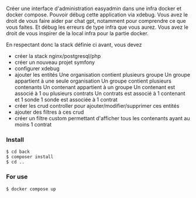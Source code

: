 Créer une interface d'administration easyadmin dans une infra docker et docker compose.
Pouvoir débug cette application via xdebug.
Vous avez le droit de vous faire aider par chat gpt, notamment pour comprendre ce que vous faites. Et débug les erreurs de type infra que vous aurez.
Vous avez le droit de vous inspirer de la local infra pour la partie docker.

En respectant donc la stack définie ci avant, vous devez
- créer la stack nginx/postgresql/php
- créer un nouveau projet symfony
- configurer xdebug
- ajouter les entités
  Une organisation contient plusieurs groupe
  Un groupe appartient à une seule organisation
  Un groupe contient plusieurs contenants
  Un contenant appartient à un groupe
  Un contenant est associé à 1 ou plusieurs contrats
  Un contrats est associé à 1 contenant et 1 sonde
  1 sonde est associée à 1 contrat
- créer les crud controller pour ajouter/modifier/supprimer ces entités
- ajouter des filtres à ces crud
- créer un filtre custom permettant d'afficher tous les contenants ayant au moins 1 contrat

### Install ###
```angular2html
$ cd back
$ composer install
$ cd ..
```

### For use 
```angular2html
$ docker compose up
```
